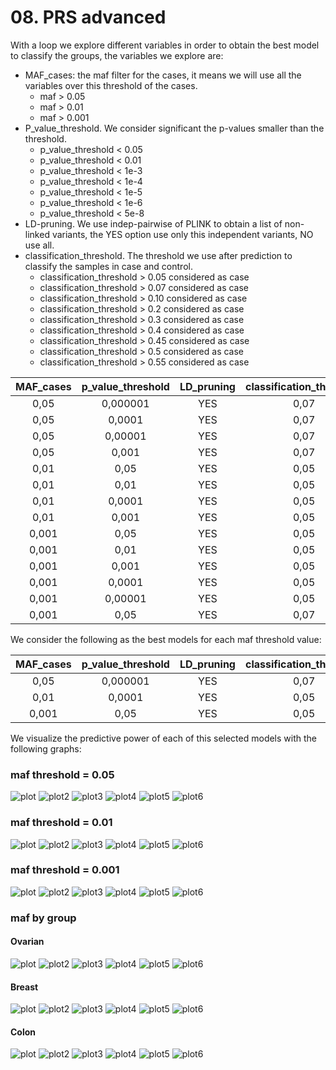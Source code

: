 # 08. PRS advanced

With a loop we explore different variables in order to obtain the best model to classify the groups, the variables we explore are:

- MAF_cases: the maf filter for the cases, it means we will use all the variables over this threshold of the cases.
  - maf > 0.05
  - maf > 0.01
  - maf > 0.001
- P_value_threshold. We consider significant the p-values smaller than the threshold.
  - p_value_threshold < 0.05
  - p_value_threshold < 0.01
  - p_value_threshold < 1e-3
  - p_value_threshold < 1e-4
  - p_value_threshold < 1e-5
  - p_value_threshold < 1e-6
  - p_value_threshold < 5e-8
- LD-pruning. We use indep-pairwise of PLINK to obtain a list of non-linked variants, the YES option use only this independent variants, NO use all.
- classification_threshold. The threshold we use after prediction to classify the samples in case and control.
  - classification_threshold > 0.05 considered as case
  - classification_threshold > 0.07 considered as case
  - classification_threshold > 0.10 considered as case
  - classification_threshold > 0.2 considered as case
  - classification_threshold > 0.3 considered as case
  - classification_threshold > 0.4 considered as case
  - classification_threshold > 0.45 considered as case
  - classification_threshold > 0.5 considered as case
  - classification_threshold > 0.55 considered as case
  
  
| MAF_cases | p_value_threshold | LD_pruning | classification_threshold | N_snps |  sensitivity |  specificity |      AUC     |
|:---------:|:-----------------:|:----------:|:------------------------:|:------:|:------------:|:------------:|:------------:|
|    0,05   |      0,000001     |     YES    |           0,07           |   41   |  0,900462963 | 0,9775967413 |  0,946402834 |
|    0,05   |       0,0001      |     YES    |           0,07           |   46   | 0,8981481481 |  0,978275628 | 0,9470899471 |
|    0,05   |      0,00001      |     YES    |           0,07           |   45   | 0,8981481481 | 0,9775967413 | 0,9459828031 |
|    0,05   |       0,001       |     YES    |           0,07           |   57   | 0,8958333333 | 0,9755600815 | 0,9422646223 |
|    0,01   |        0,05       |     YES    |           0,05           |   261  |    0,9375    | 0,9490835031 | 0,9124013158 |
|    0,01   |        0,01       |     YES    |           0,05           |   182  |    0,9375    | 0,9531568228 | 0,9177812276 |
|    0,01   |       0,0001      |     YES    |           0,05           |   105  |    0,9375    | 0,9592668024 |  0,926108871 |
|    0,01   |       0,001       |     YES    |           0,05           |   134  | 0,9351851852 | 0,9599456891 | 0,9265763593 |
|   0,001   |        0,05       |     YES    |           0,05           |   844  | 0,9537037037 | 0,9402579769 | 0,9048825623 |
|   0,001   |        0,01       |     YES    |           0,05           |   452  | 0,9467592593 | 0,9443312967 | 0,9083639889 |
|   0,001   |       0,001       |     YES    |           0,05           |   241  | 0,9398148148 | 0,9565512559 | 0,9228556602 |
|   0,001   |       0,0001      |     YES    |           0,05           |   164  | 0,9398148148 | 0,9606245757 | 0,9284784872 |
|   0,001   |      0,00001      |     YES    |           0,05           |   127  | 0,9305555556 | 0,9266802444 | 0,8833649589 |
|   0,001   |        0,05       |     YES    |           0,07           |   844  | 0,9282407407 | 0,9755600815 | 0,9482514855 |

We consider the following as the best models for each maf threshold value:

| MAF_cases | p_value_threshold | LD_pruning | classification_threshold | N_snps |  sensitivity |  specificity |      AUC     |
|:---------:|:-----------------:|:----------:|:------------------------:|:------:|:------------:|:------------:|:------------:|
|    0,05   |      0,000001     |     YES    |           0,07           |   41   |  0,900462963 | 0,9775967413 |  0,946402834 |
|    0,01   |       0,0001      |     YES    |           0,05           |   105  |    0,9375    | 0,9592668024 |  0,926108871 |
|   0,001   |        0,05       |     YES    |           0,05           |   844  | 0,9537037037 | 0,9402579769 | 0,9048825623 |

We visualize the predictive power of each of this selected models with the following graphs:

### maf threshold = 0.05

![plot](graphs/005_density.png)
![plot2](graphs/005_prevalence_percentile.png)
![plot3](graphs/005_prevalence_percentile_colorbyscore.png)
![plot4](graphs/005_prevalence_percentile_colorbyscore_log10.png)
![plot5](graphs/005_scoreincrease_bygroup.png)
![plot6](graphs/005_scoreincrease_bygroup.png)

### maf threshold = 0.01

![plot](graphs/001_density.png)
![plot2](graphs/001_prevalence_percentile.png)
![plot3](graphs/001_prevalence_percentile_colorbyscore.png)
![plot4](graphs/001_prevalence_percentile_colorbyscore_log10.png)
![plot5](graphs/001_scoreincrease_bygroup.png)
![plot6](graphs/001_scoreincrease_bygroup.png)

### maf threshold = 0.001

![plot](graphs/0001_density.png)
![plot2](graphs/0001_prevalence_percentile.png)
![plot3](graphs/0001_prevalence_percentile_colorbyscore.png)
![plot4](graphs/0001_prevalence_percentile_colorbyscore_log10.png)
![plot5](graphs/0001_scoreincrease_bygroup.png)
![plot6](graphs/0001_scoreincrease_bygroup.png)


### maf by group

#### Ovarian
![plot](graphs/005_density_ovarian.png)
![plot2](graphs/005_prevalence_percentile_ovarian.png)
![plot3](graphs/005_prevalence_percentile_colorbyscore_ovarian.png)
![plot4](graphs/005_prevalence_percentile_colorbyscore_log10_ovarian.png)
![plot5](graphs/005_scoreincrease_bygroup_ovarian.png)
![plot6](graphs/005_scoreincrease_bygroup_ovarian.png)

#### Breast
![plot](graphs/005_density_breast.png)
![plot2](graphs/005_prevalence_percentile_breast.png)
![plot3](graphs/005_prevalence_percentile_colorbyscore_breast.png)
![plot4](graphs/005_prevalence_percentile_colorbyscore_log10_breast.png)
![plot5](graphs/005_scoreincrease_bygroup_breast.png)
![plot6](graphs/005_scoreincrease_bygroup_breast.png)

#### Colon
![plot](graphs/005_density_colon.png)
![plot2](graphs/005_prevalence_percentile_colon.png)
![plot3](graphs/005_prevalence_percentile_colorbyscore_colon.png)
![plot4](graphs/005_prevalence_percentile_colorbyscore_log10_colon.png)
![plot5](graphs/005_scoreincrease_bygroup_colon.png)
![plot6](graphs/005_scoreincrease_bygroup_colon.png)




